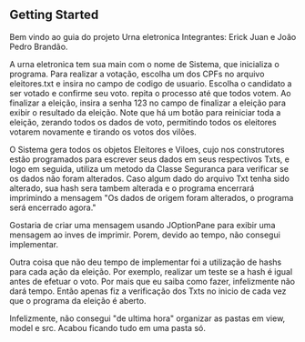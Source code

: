 ## Getting Started

Bem vindo ao guia do projeto Urna eletronica
Integrantes: Erick Juan e João Pedro Brandão.

A urna eletronica tem sua main com o nome de Sistema, que inicializa o programa.
Para realizar a votação, escolha um dos CPFs no arquivo eleitores.txt e insira no campo de codigo de usuario.
Escolha o candidato a ser votado e confirme seu voto.
repita o processo até que todos votem.
Ao finalizar a eleição, insira a senha 123 no campo de finalizar a eleição para exibir o resultado da eleição.
Note que há um botão para reiniciar toda a eleição, zerando todos os dados de voto, permitindo todos os eleitores votarem novamente e tirando os votos dos vilões.

O Sistema gera todos os objetos Eleitores e Viloes, cujo nos construtores estão programados para escrever seus dados em seus respectivos Txts, e logo em seguida, utiliza um metodo da Classe Seguranca para verificar se os dados não foram alterados. Caso algum dado do arquivo Txt tenha sido alterado, sua hash sera tambem alterada e o programa encerrará imprimindo a mensagem "Os dados de origem foram alterados, o programa será encerrado agora."

Gostaria de criar uma mensagem usando JOptionPane para exibir uma mensagem ao inves de imprimir. Porem, devido ao tempo, não consegui implementar.

Outra coisa que não deu tempo de implementar foi a utilização de hashs para cada ação da eleição. Por exemplo, realizar um teste se a hash é igual antes de efetuar o voto. Por mais que eu saiba como fazer, infelizmente não dará tempo. Então apenas fiz a verificação dos Txts no inicio de cada vez que o programa da eleição é aberto.

Infelizmente, não consegui "de ultima hora" organizar as pastas em view, model e src. Acabou ficando tudo em uma pasta só.